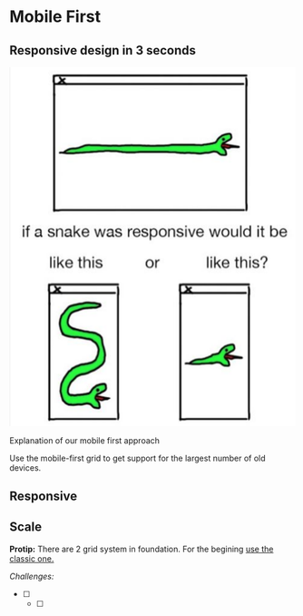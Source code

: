 # Mobile First

## Responsive design in 3 seconds

![](/assets/responsive-snake.png)

Explanation of our mobile first approach

Use the mobile-first grid to get support for the largest number of old devices.

## Responsive

## Scale

**Protip:** There are 2 grid system in foundation. For the begining [use the classic one.](http://foundation.zurb.com/sites/docs/grid.html) 

_Challenges:_

* [ ] * [ ] 


